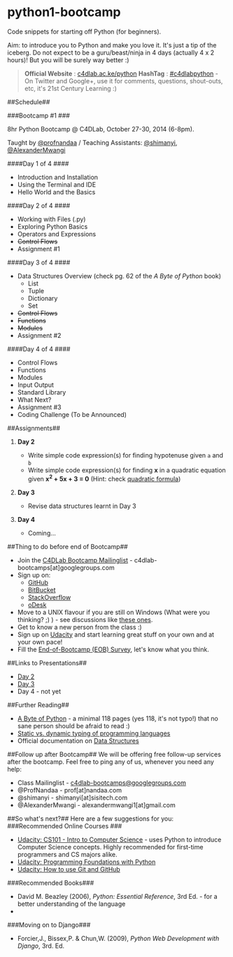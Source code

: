 python1-bootcamp
================

Code snippets for starting off Python (for beginners).

Aim: to introduce you to Python and make you love it. It's just a tip of the iceberg. Do not expect to be a guru/beast/ninja in 4 days (actually 4 x 2 hours)! But you will be surely way better :)

> **Official Website** : [c4dlab.ac.ke/python](http://www.c4dlab.ac.ke/python)
> **HashTag** : [#c4dlabpython](#) - On Twitter and Google+, use it for comments, questions, shout-outs, etc, it's 21st Century Learning :)

##Schedule##

###Bootcamp #1 ###

8hr Python Bootcamp @ C4DLab, October 27-30, 2014 (6-8pm).

Taught by [@profnandaa](https://github.com/profnandaa) / Teaching Assistants: [@shimanyi](https://github.com/shimanyi), [@AlexanderMwangi](https://github.com/AlexanderMwangi)

####Day 1 of 4 ####
* Introduction and Installation
* Using the Terminal and IDE
* Hello World and the Basics

####Day 2 of 4 ####
* Working with Files (.py)
* Exploring Python Basics
* Operators and Expressions
* ~~Control Flows~~
* Assignment #1

####Day 3 of 4 ####
* Data Structures Overview (check pg. 62 of the _A Byte of Python_ book)
	* List
	* Tuple
	* Dictionary
	* Set
* ~~Control Flows~~
* ~~Functions~~
* ~~Modules~~
* Assignment #2

####Day 4 of 4 ####
* Control Flows
* Functions
* Modules
* Input Output
* Standard Library
* What Next?
* Assignment #3
* Coding Challenge (To be Announced)

##Assignments##
1. **Day 2**
	* Write simple code expression(s) for finding hypotenuse given `a` and `b`
	* Write simple code expression(s) for finding **x** in a quadratic equation given **x<sup>2</sup> + 5x + 3 = 0** (Hint: check [quadratic formula](http://en.wikipedia.org/wiki/Quadratic_formula))

2. **Day 3**
	* Revise data structures learnt in Day 3
3. **Day 4**
	* Coming...

##Thing to do before end of Bootcamp##
* Join the [C4DLab Bootcamp Mailinglist](https://groups.google.com/forum/#!forum/c4dlab-bootcamps) - c4dlab-bootcamps[at]googlegroups.com
* Sign up on:
	* [GitHub](https://github.com/)
	* [BitBucket](https://bitbucket.org/)
	* [StackOverflow](https://stackoverflow.com/users/signup)
	* [oDesk](https://www.odesk.com/)
* Move to a UNIX flavour if you are still on Windows (What were you thinking? ;) ) - see discussions like [these ones](http://www.reddit.com/r/learnprogramming/comments/1ugvgh/is_linux_better_for_programming/).
* Get to know a new person from the class :)
* Sign up on [Udacity](https://www.udacity.com/) and start learning great stuff on your own and at your own pace! 
* Fill the [End-of-Bootcamp (EOB) Survey](https://docs.google.com/forms/d/1MZ5uj5lrf02WwSXp4kqOuLb7SV046-aV5cSnnxHv6jk/viewform), let's know what you think.

##Links to Presentations##
* [Day 2](https://docs.google.com/presentation/d/1_qRTegFIwTGfvnjzZ_txHI9BxKThS2MXXddG8IK_74k/pub?start=false&loop=false&delayms=3000)
* [Day 3](https://docs.google.com/presentation/d/1GiaHaSf3wj5cILWBv4yXwFIIo5Z-VmMQ0jLeh9BTm_w/pub?start=false&loop=false&delayms=3000)
* Day 4 - not yet

##Further Reading##
* [A Byte of Python](http://files.swaroopch.com/python/byte_of_python.pdf) - a minimal 118 pages (yes 118, it's not typo!) that no sane person should be afraid to read :)
* [Static vs. dynamic typing of programming languages](http://pythonconquerstheuniverse.wordpress.com/2009/10/03/static-vs-dynamic-typing-of-programming-languages/)
* Official documentation on [Data Structures](https://docs.python.org/2/tutorial/datastructures.html)

##Follow up after Bootcamp##
We will be offering free follow-up services after the bootcamp. Feel free to ping any of us, whenever you need any help:
* Class Mailinglist - c4dlab-bootcamps@googlegroups.com
* @ProfNandaa - prof[at]nandaa.com
* @shimanyi - shimanyi[at]sisitech.com 
* @AlexanderMwangi - alexandermwangi1[at]gmail.com

##So what's next?##
Here are a few suggestions for you:
###Recommended Online Courses ###
* [Udacity: CS101 - Intro to Computer Science](https://www.udacity.com/course/cs101) - uses Python to introduce Computer Science concepts. Highly recommended for first-time programmers and CS majors alike.
* [Udacity: Programming Foundations with Python](https://www.udacity.com/course/ud036)
* [Udacity: How to use Git and GitHub](https://www.udacity.com/course/ud775)

###Recommended Books###
* David M. Beazley (2006), _Python: Essential Reference_, 3rd Ed. - for a better understanding of the language
* 

###Moving on to Django###
* Forcier,J., Bissex,P. & Chun,W. (2009), _Python Web Development with Django_, 3rd. Ed.
